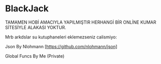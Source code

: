
# BlackJack

TAMAMEN HOBİ AMACIYLA YAPILMIŞTIR HERHANGİ BİR ONLİNE KUMAR SİTESİYLE ALAKASI YOKTUR.

Mrb arkdslar su kutuphaneleri eklemezseniz calismiyo:

Json By Nlohmann [https://github.com/nlohmann/json]

Global Funcs By Me (Private)
